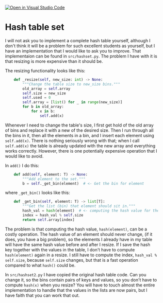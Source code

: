 [![Open in Visual Studio Code](https://classroom.github.com/assets/open-in-vscode-c66648af7eb3fe8bc4f294546bfd86ef473780cde1dea487d3c4ff354943c9ae.svg)](https://classroom.github.com/online_ide?assignment_repo_id=9412457&assignment_repo_type=AssignmentRepo)
# Hash table set

I will not ask you to implement a complete hash table yourself, although I don't think it will be a problem for such excellent students as yourself, but I have an implementation that I would like to ask you to improve. That implementaion can be found in `src/hashset.py`. The problem I have with it is that resizing is more expensive than it should be.

The resizing functionality looks like this:

```python
    def _resize(self, new_size: int) -> None:
        """Change the table size to new_size bins."""
        old_array = self.array
        self.size = new_size
        self.used = 0
        self.array = [list() for _ in range(new_size)]
        for b in old_array:
            for x in b:
                self.add(x)
```

Whenever I need to change the table's size, I first get hold of the old array of bins and replace it with a new of the desired size. Then I run through all the bins in it, then all the elements in a bin, and I insert each element using `self.add(x)`. There is nothing seriously wrong with that; when I call `self.add(x)` the table is already updated with the new array and everything works correctly. However, there is one potentially expensive operation that I would like to avoid.

In `add()` I do this:

```python
    def add(self, element: T) -> None:
        """Add element to the set."""
        b = self._get_bin(element)  # <- Get the bin for element
```

where `_get_bin()` looks like this:

```python
    def _get_bin(self, element: T) -> list[T]:
        """Get the list (bin) that element should sit in."""
        hash_val = hash(element)  # <- computing the hash value for the element
        index = hash_val % self.size
        return self.array[index]
```

The problem is that computing the hash value, `hash(element)`, can be a costly operation. The hash value of an element should never change, (if it does, you have a big problem), so the elements I already have in my table will have the same hash value before and after I resize. If I save the hash key together with the values in the table, I don't have to compute `hash(element)` again in a resize. I still have to compute the index, `hash_val % self.size`, because `self.size` changes, but that is a fast operation compared to what `hash()` could be.

In `src/hashset2.py` I have copied the original hash table code. Can you change it, so the bins contain pairs of keys and values, so you don't have to compute `hash(x)` when you resize? You will have to touch almost the entire implementation to handle that the values in the lists are now pairs, but I have faith that you can work that out.
